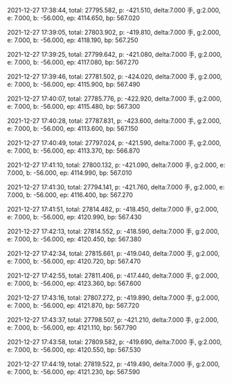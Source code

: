 2021-12-27 17:38:44, total: 27795.582, p: -421.510, delta:7.000 手, g:2.000, e: 7.000, b: -56.000, ep: 4114.650, bp: 567.020

2021-12-27 17:39:05, total: 27803.902, p: -419.810, delta:7.000 手, g:2.000, e: 7.000, b: -56.000, ep: 4118.190, bp: 567.250

2021-12-27 17:39:25, total: 27799.642, p: -421.080, delta:7.000 手, g:2.000, e: 7.000, b: -56.000, ep: 4117.080, bp: 567.270

2021-12-27 17:39:46, total: 27781.502, p: -424.020, delta:7.000 手, g:2.000, e: 7.000, b: -56.000, ep: 4115.900, bp: 567.490

2021-12-27 17:40:07, total: 27785.776, p: -422.920, delta:7.000 手, g:2.000, e: 7.000, b: -56.000, ep: 4115.480, bp: 567.300

2021-12-27 17:40:28, total: 27787.831, p: -423.600, delta:7.000 手, g:2.000, e: 7.000, b: -56.000, ep: 4113.600, bp: 567.150

2021-12-27 17:40:49, total: 27797.024, p: -421.590, delta:7.000 手, g:2.000, e: 7.000, b: -56.000, ep: 4113.370, bp: 566.870

2021-12-27 17:41:10, total: 27800.132, p: -421.090, delta:7.000 手, g:2.000, e: 7.000, b: -56.000, ep: 4114.990, bp: 567.010

2021-12-27 17:41:30, total: 27794.141, p: -421.760, delta:7.000 手, g:2.000, e: 7.000, b: -56.000, ep: 4116.400, bp: 567.270

2021-12-27 17:41:51, total: 27814.482, p: -418.450, delta:7.000 手, g:2.000, e: 7.000, b: -56.000, ep: 4120.990, bp: 567.430

2021-12-27 17:42:13, total: 27814.552, p: -418.590, delta:7.000 手, g:2.000, e: 7.000, b: -56.000, ep: 4120.450, bp: 567.380

2021-12-27 17:42:34, total: 27815.661, p: -419.040, delta:7.000 手, g:2.000, e: 7.000, b: -56.000, ep: 4120.720, bp: 567.470

2021-12-27 17:42:55, total: 27811.406, p: -417.440, delta:7.000 手, g:2.000, e: 7.000, b: -56.000, ep: 4123.360, bp: 567.600

2021-12-27 17:43:16, total: 27807.272, p: -419.890, delta:7.000 手, g:2.000, e: 7.000, b: -56.000, ep: 4121.870, bp: 567.720

2021-12-27 17:43:37, total: 27798.507, p: -421.210, delta:7.000 手, g:2.000, e: 7.000, b: -56.000, ep: 4121.110, bp: 567.790

2021-12-27 17:43:58, total: 27809.582, p: -419.690, delta:7.000 手, g:2.000, e: 7.000, b: -56.000, ep: 4120.550, bp: 567.530

2021-12-27 17:44:19, total: 27819.522, p: -419.490, delta:7.000 手, g:2.000, e: 7.000, b: -56.000, ep: 4121.230, bp: 567.590